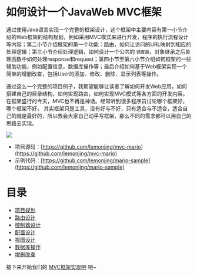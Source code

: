 # 如何设计一个JavaWeb MVC框架

通过使用Java语言实现一个完整的框架设计，这个框架中主要内容有第一小节介绍的Web框架的结构规划，例如采用MVC模式来进行开发，程序的执行流程设计等内容；第二小节介绍框架的第一个功能：路由，如何让访问的URL映射到相应的处理逻辑；第三小节介绍处理逻辑，如何设计一个公共的 `调度器`，对象继承之后处理函数中如何处理response和request；第四小节至第六小节介绍如何框架的一些辅助功能，例如配置信息，数据库操作等；最后介绍如何基于Web框架实现一个简单的增删改查，包括User的添加、修改、删除、显示列表等操作。

通过这么一个完整的项目例子，我期望能够让读者了解如何开发Web应用，如何搭建自己的目录结构，如何实现路由，如何实现MVC模式等各方面的开发内容。在框架盛行的今天，MVC也不再是神话。经常听到很多程序员讨论哪个框架好，哪个框架不好， 其实框架只是工具，没有好与不好，只有适合与不适合，适合自己的就是最好的，所以教会大家自己动手写框架，那么不同的需求都可以用自己的思路去实现。

![](http://i.imgur.com/QH8SRfB.png)

- 项目源码：[https://github.com/lemonjing/mvc-mario](https://github.com/lemonjing/mvc-mario)
- 示例代码：[https://github.com/lemonjing/mario-sample](https://github.com/lemonjing/mario-sample)

# 目录

* [项目规划](docs/1.plan.md)
* [路由设计](docs/2.route.md)
* [控制器设计](docs/3.controller.md)
* [配置设计](docs/4.config.md)
* [视图设计](docs/5.view.md)
* [数据库操作](docs/6.dbutil.md)
* [增删改查](docs/7.crud.md)

接下来开始我们的 [MVC框架实现吧](docs/1.plan.md) 吧~
